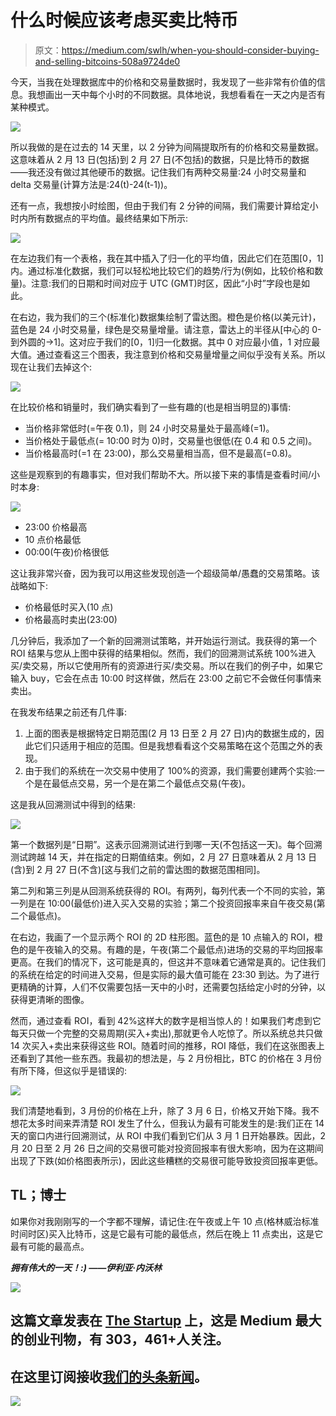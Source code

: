 # 什么时候应该考虑买卖比特币

> 原文：<https://medium.com/swlh/when-you-should-consider-buying-and-selling-bitcoins-508a9724de0>

今天，当我在处理数据库中的价格和交易量数据时，我发现了一些非常有价值的信息。我想画出一天中每个小时的不同数据。具体地说，我想看看在一天之内是否有某种模式。

![](img/8e15be2622df487de0300826579a3136.png)

所以我做的是在过去的 14 天里，以 2 分钟为间隔提取所有的价格和交易量数据。这意味着从 2 月 13 日(包括)到 2 月 27 日(不包括)的数据，只是比特币的数据——我还没有做过其他硬币的数据。记住我们有两种交易量:24 小时交易量和 delta 交易量(计算方法是:24(t)-24(t-1))。

还有一点，我想按小时绘图，但由于我们有 2 分钟的间隔，我们需要计算给定小时内所有数据点的平均值。最终结果如下所示:

![](img/4ec8fd4c13e03f603eed8675b9b8fe72.png)

在左边我们有一个表格，我在其中插入了归一化的平均值，因此它们在范围[0，1]内。通过标准化数据，我们可以轻松地比较它们的趋势/行为(例如，比较价格和数量)。注意:我们的日期和时间对应于 UTC (GMT)时区，因此“小时”字段也是如此。

在右边，我为我们的三个(标准化)数据集绘制了雷达图。橙色是价格(以美元计)，蓝色是 24 小时交易量，绿色是交易量增量。请注意，雷达上的半径从[中心的 0-到外圆的→1]。这对应于我们的[0，1]归一化数据。其中 0 对应最小值，1 对应最大值。通过查看这三个图表，我注意到价格和交易量增量之间似乎没有关系。所以现在让我们去掉这个:

![](img/88f99fb7b4fd1e3970149d71d0116f0c.png)

在比较价格和销量时，我们确实看到了一些有趣的(也是相当明显的)事情:

*   当价格非常低时(=午夜 0.1)，则 24 小时交易量处于最高峰(=1)。
*   当价格处于最低点(= 10:00 时为 0)时，交易量也很低(在 0.4 和 0.5 之间)。
*   当价格最高时(=1 在 23:00)，那么交易量相当高，但不是最高(=0.8)。

这些是观察到的有趣事实，但对我们帮助不大。所以接下来的事情是查看时间/小时本身:

![](img/b543c3fe38c211d1e7c39066c0a763a9.png)

*   23:00 价格最高
*   10 点价格最低
*   00:00(午夜)价格很低

这让我非常兴奋，因为我可以用这些发现创造一个超级简单/愚蠢的交易策略。该战略如下:

*   价格最低时买入(10 点)
*   价格最高时卖出(23:00)

几分钟后，我添加了一个新的回溯测试策略，并开始运行测试。我获得的第一个 ROI 结果与您从上图中获得的结果相似。然而，我们的回溯测试系统 100%进入买/卖交易，所以它使用所有的资源进行买/卖交易。所以在我们的例子中，如果它输入 buy，它会在点击 10:00 时这样做，然后在 23:00 之前它不会做任何事情来卖出。

在我发布结果之前还有几件事:

1.  上面的图表是根据特定日期范围(2 月 13 日至 2 月 27 日)内的数据生成的，因此它们只适用于相应的范围。但是我想看看这个交易策略在这个范围之外的表现。
2.  由于我们的系统在一次交易中使用了 100%的资源，我们需要创建两个实验:一个是在最低点交易，另一个是在第二个最低点交易(午夜)。

这是我从回溯测试中得到的结果:

![](img/20f9197148d51edace4e8684a4b21bc7.png)

第一个数据列是“日期”。这表示回溯测试进行到哪一天(不包括这一天)。每个回溯测试跨越 14 天，并在指定的日期值结束。例如，2 月 27 日意味着从 2 月 13 日(含)到 2 月 27 日(不含)[这与我们之前的雷达图的数据范围相同]。

第二列和第三列是从回测系统获得的 ROI。有两列，每列代表一个不同的实验，第一列是在 10:00(最低价)进入买入交易的实验；第二个投资回报率来自午夜交易(第二个最低点)。

在右边，我画了一个显示两个 ROI 的 2D 柱形图。蓝色的是 10 点输入的 ROI，橙色的是午夜输入的交易。有趣的是，午夜(第二个最低点)进场的交易的平均回报率更高。在我们的情况下，这可能是真的，但这并不意味着它通常是真的。记住我们的系统在给定的时间进入交易，但是实际的最大值可能在 23:30 到达。为了进行更精确的计算，人们不仅需要包括一天中的小时，还需要包括给定小时的分钟，以获得更清晰的图像。

然而，通过查看 ROI，看到 42%这样大的数字是相当惊人的！如果我们考虑到它每天只做一个完整的交易周期(买入+卖出),那就更令人吃惊了。所以系统总共只做 14 次买入+卖出来获得这些 ROI。随着时间的推移，ROI 降低，我们在这张图表上还看到了其他一些东西。我最初的想法是，与 2 月份相比，BTC 的价格在 3 月份有所下降，但这似乎是错误的:

![](img/cc610327bcd66d2c32999ded22a7848e.png)

我们清楚地看到，3 月份的价格在上升，除了 3 月 6 日，价格又开始下降。我不想花太多时间来弄清楚 ROI 发生了什么，但我认为最有可能发生的是:我们正在 14 天的窗口内进行回溯测试，从 ROI 中我们看到它们从 3 月 1 日开始暴跌。因此，2 月 20 日至 2 月 26 日之间的交易很可能对投资回报率有很大影响，因为在这期间出现了下跌(如价格图表所示)，因此这些糟糕的交易很可能导致投资回报率更低。

## **TL；博士**

如果你对我刚刚写的一个字都不理解，请记住:在午夜或上午 10 点(格林威治标准时间时区)买入比特币，这是它最有可能的最低点，然后在晚上 11 点卖出，这是它最有可能的最高点。

***拥有伟大的一天！:)
——伊利亚·内沃林***

[![](img/308a8d84fb9b2fab43d66c117fcc4bb4.png)](https://medium.com/swlh)

## 这篇文章发表在 [The Startup](https://medium.com/swlh) 上，这是 Medium 最大的创业刊物，有 303，461+人关注。

## 在这里订阅接收[我们的头条新闻](http://growthsupply.com/the-startup-newsletter/)。

[![](img/b0164736ea17a63403e660de5dedf91a.png)](https://medium.com/swlh)